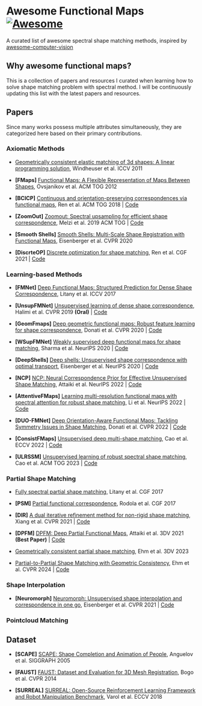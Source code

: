 # Awesome Functional Maps [![Awesome](https://cdn.rawgit.com/sindresorhus/awesome/d7305f38d29fed78fa85652e3a63e154dd8e8829/media/badge.svg)](https://github.com/sindresorhus/awesome)
A curated list of awesome spectral shape matching methods, inspired by [awesome-computer-vision](https://github.com/jbhuang0604/awesome-computer-vision/tree/master)

## Why awesome functional maps?

This is a collection of papers and resources I curated when learning how to solve shape matching problem with spectral method. I will be continuously updating this list with the latest papers and resources.

## Papers

Since many works possess multiple attributes simultaneously, they are categorized here based on their primary contributions.

### Axiomatic Methods

- [Geometrically consistent elastic matching of 3d shapes: A linear programming solution](https://frank-r-schmidt.de/Publications/2011/WSSC11/WSSC-iccv11.pdf), Windheuser et al. ICCV 2011 

- **[FMaps]** [Functional Maps: A Flexible Representation of Maps Between Shapes](https://www.cs.princeton.edu/~mmerrell/functional_maps.pdf), Ovsjanikov et al. ACM TOG 2012

- **[BCICP]** [Continuous and orientation-preserving correspondences via functional maps](https://dl.acm.org/doi/pdf/10.1145/3272127.3275040), Ren et al. ACM TOG 2018 | [Code](https://github.com/llorz/SGA18_orientation_BCICP_code) 
- **[ZoomOut]** [Zoomout: Spectral upsampling for efficient shape correspondence](https://arxiv.org/pdf/1904.07865), Melzi et al. 2019 ACM TOG | [Code](https://github.com/llorz/SGA19_zoomOut)

- **[Smooth Shells]** [Smooth Shells: Multi-Scale Shape Registration with Functional Maps](https://openaccess.thecvf.com/content_CVPR_2020/papers/Eisenberger_Smooth_Shells_Multi-Scale_Shape_Registration_With_Functional_Maps_CVPR_2020_paper.pdf), Eisenberger et al. CVPR 2020

- **[DiscrteOP]** [Discrete optimization for shape matching](https://onlinelibrary.wiley.com/doi/abs/10.1111/cgf.14200), Ren et al. CGF 2021 | [Code](https://github.com/llorz/SGP21_discreteOptimization)

### Learning-based Methods

- **[FMNet]** [Deep Functional Maps: Structured Prediction for Dense Shape Correspondence](https://cvg.cit.tum.de/_media/spezial/bib/litany-iccv17.pdf), Litany et al. ICCV 2017

- **[UnsupFMNet]** [Unsupervised learning of dense shape correspondence](https://openaccess.thecvf.com/content_CVPR_2019/papers/Halimi_Unsupervised_Learning_of_Dense_Shape_Correspondence_CVPR_2019_paper.pdf), Halimi et al. CVPR 2019 **(Oral)** | [Code](https://github.com/OshriHalimi/unsupervised_learning_of_dense_shape_correspondence)

- **[GeomFmaps]** [Deep geometric functional maps: Robust feature learning for shape correspondence](https://openaccess.thecvf.com/content_CVPR_2020/papers/Donati_Deep_Geometric_Functional_Maps_Robust_Feature_Learning_for_Shape_Correspondence_CVPR_2020_paper.pdf), Donati et al. CVPR 2020 | [Code](https://github.com/LIX-shape-analysis/GeomFmaps)

- **[WSupFMNet]** [Weakly supervised deep functional maps for shape matching](https://proceedings.neurips.cc/paper/2020/file/dfb84a11f431c62436cfb760e30a34fe-Paper.pdf), Sharma et al. NeurIPS 2020 | [Code](https://github.com/bach-zouk/Weakly-supervised-Deep-Functional-map)

- **[DeepShells]** [Deep shells: Unsupervised shape correspondence with optimal transport](https://proceedings.neurips.cc/paper_files/paper/2020/file/769c3bce651ce5feaa01ce3b75986420-Paper.pdf), Eisenberger et al. NeurIPS 2020 | [Code](https://github.com/marvin-eisenberger/deep-shells)

- **[NCP]** [NCP: Neural Correspondence Prior for Effective Unsupervised Shape Matching](https://proceedings.neurips.cc/paper_files/paper/2022/file/b95c7e24501f5d1dddbc5e8526cda7ae-Paper-Conference.pdf), Attaiki et al. NeurIPS 2022 | [Code](https://github.com/pvnieo/NCP)

- **[AttentiveFMaps]** [Learning multi-resolution functional maps with spectral attention for robust shape matching](https://arxiv.org/pdf/2110.09994), Li et al. NeurIPS 2022 | [Code](https://github.com/craigleili/AttentiveFMaps)

- **[DUO-FMNet]** [Deep Orientation-Aware Functional Maps: Tackling Symmetry Issues in Shape Matching](https://www.lix.polytechnique.fr/~maks/papers/CVPR22_DeepCompFmaps.pdf), Donati et al. CVPR 2022 | [Code](https://github.com/nicolasdonati/DUO-FM)

- **[ConsistFMaps]** [Unsupervised deep multi-shape matching](https://arxiv.org/pdf/2203.13907), Cao et al. ECCV 2022 | [Code](https://github.com/dongliangcao/Unsupervised-Deep-Multi-Shape-Matching)

- **[ULRSSM]** [Unsupervised learning of robust spectral shape matching](https://dongliangcao.github.io/assets/pdf/dongliang2023siggraph.pdf), Cao et al. ACM TOG 2023 | [Code](https://github.com/dongliangcao/unsupervised-learning-of-robust-spectral-shape-matching)


### Partial Shape Matching

- [Fully spectral partial shape matching](https://onlinelibrary.wiley.com/doi/abs/10.1111/cgf.13117), Litany et al. CGF 2017


- **[PSM]** [Partial functional correspondence](https://arxiv.org/pdf/1506.05274), Rodola et al. CGF 2017

- **[DIR]** [A dual iterative refinement method for non-rigid shape matching](https://openaccess.thecvf.com/content/CVPR2021/papers/Xiang_A_Dual_Iterative_Refinement_Method_for_Non-Rigid_Shape_Matching_CVPR_2021_paper.pdf), Xiang et al. CVPR 2021 | [Code](https://github.com/ruixiang440/Dual_Iterative_Refinement_Method)

- **[DPFM]** [DPFM: Deep Partial Functional Maps](https://arxiv.org/pdf/2110.09994), Attaiki et al. 3DV 2021 **(Best Paper)** | [Code](https://github.com/pvnieo/DPFM)

- [Geometrically consistent partial shape matching](https://arxiv.org/pdf/2309.05013), Ehm et al. 3DV 2023

- [Partial-to-Partial Shape Matching with Geometric Consistency](https://openaccess.thecvf.com/content/CVPR2024/papers/Ehm_Partial-to-Partial_Shape_Matching_with_Geometric_Consistency_CVPR_2024_paper.pdf), Ehm et al. CVPR 2024 | [Code](https://github.com/vikiehm/gc-ppsm)

### Shape Interpolation

- **[Neuromorph]** [Neuromorph: Unsupervised shape interpolation and correspondence in one go](https://openaccess.thecvf.com/content/CVPR2021/papers/Eisenberger_Neuromorph_Unsupervised_Shape_Interpolation_and_Correspondence_in_One_Go_CVPR_2021_paper.pdf), Eisenberger et al. CVPR 2021 | [Code](https://github.com/facebookresearch/neuromorph)

### Pointcloud Matching


## Dataset
- **[SCAPE]** [SCAPE: Shape Completion and Animation of People](https://robots.stanford.edu/papers/anguelov.shapecomp.pdf), Anguelov et al. SIGGRAPH 2005

- **[FAUST]** [FAUST: Dataset and Evaluation for 3D Mesh Registration](http://faust.is.tue.mpg.de/), Bogo et al. CVPR 2014

- **[SURREAL]** [SURREAL: Open-Source Reinforcement Learning Framework and Robot Manipulation Benchmark](https://www.di.ens.fr/willow/research/surreal/), Varol et al. ECCV 2018

